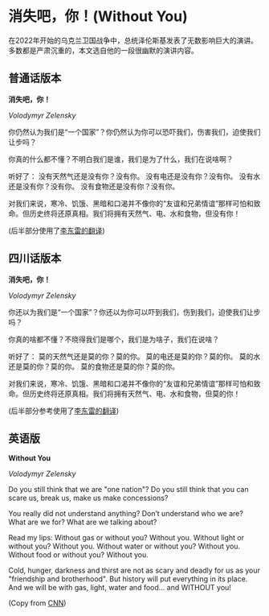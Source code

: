 # 消失吧，你！(Without You)

在2022年开始的乌克兰卫国战争中，总统泽伦斯基发表了无数影响巨大的演讲。多数都是严肃沉重的，本文选自他的一段很幽默的演讲内容。

## 普通话版本

**消失吧，你！**

_Volodymyr Zelensky_


你仍然认为我们是“一个国家”？你仍然认为你可以恐吓我们，伤害我们，迫使我们让步吗？

你真的什么都不懂？不明白我们是谁，我们是为了什么，我们在说啥啊？

听好了：
没有天然气还是没有你？没有你。
没有电还是没有你？没有你。
没有水还是没有你？没有你。
没有食物还是没有你？没有你。

对我们来说，寒冷、饥饿、黑暗和口渴并不像你的“友谊和兄弟情谊”那样可怕和致命。但历史终将还原真相。我们将拥有天然气、电、水和食物，但没有你！

(后半部分使用了[李东雷的翻译](https://mp.weixin.qq.com/s/cogJJ_MbS1QbAUKdo9FNXg))

## 四川话版本

**消失吧，你！**

_Volodymyr Zelensky_


你还以为我们是“一个国家”？你还以为你可以吓到我们，伤到我们，迫使我们让步吗？

你真的啥都不懂？不晓得我们是哪个，我们是为啥子，我们在说啥？

听好了：
莫的天然气还是莫的你？莫的你。
莫的电还是莫的你？莫的你。
莫的水还是莫的你？莫的你。
莫的食物还是莫的你？莫的你。

对我们来说，寒冷、饥饿、黑暗和口渴并不像你的“友谊和兄弟情谊”那样可怕和致命。但历史终将还原真相。我们将拥有天然气、电、水和食物，但莫的你！

(后半部分参考使用了[李东雷的翻译](https://mp.weixin.qq.com/s/cogJJ_MbS1QbAUKdo9FNXg))

## 英语版

**Without You**

_Volodymyr Zelensky_


Do you still think that we are "one nation"? Do you still think that you can scare us, break us, make us make concessions?

You really did not understand anything? Don’t understand who we are? What are we for? What are we talking about?

Read my lips: 
Without gas or without you? 
Without you. Without light or without you? Without you. 
Without water or without you? Without you. 
Without food or without you? Without you.

Cold, hunger, darkness and thirst are not as scary and deadly for us as your "friendship and brotherhood". But history will put everything in its place. And we will be with gas, light, water and food… and WITHOUT you!

(Copy from [CNN](https://www.cnn.com/2022/09/12/europe/zelensky-message-kharkiv-russia-ukraine-intl/index.html))
